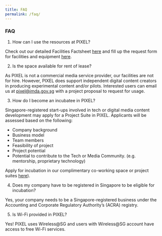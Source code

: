 ```yaml
---
title: FAQ
permalink: /faq/
---
```

### **FAQ**

1. How can I use the resources at PIXEL?

Check out our detailed Facilities Factsheet [here](https://go.gov.sg/pixel-facitility-factsheet) and fill up the request form for facilities and equipment [here](https://go.gov.sg/preqform).

2. Is the space available for rent of lease?

As PIXEL is not a commercial media service provider, our facilities are not for hire. However, PIXEL does support independent digital content creators in producing experimental content and/or pilots. Interested users can email us at pixel@imda.gov.sg with a project proposal to request for usage.

3. How do I become an incubatee in PIXEL?

Singapore-registered start-ups involved in tech or digital media content development may apply for a Project Suite in PIXEL. Applicants will be assessed based on the following:

*   Company background
*   Business model
*   Team members
*   Feasibility of project
*   Project potential
*   Potential to contribute to the Tech or Media Community. (e.g. mentorship, proprietary technology)

Apply for incubation in our complimentary co-working space or project suites [here](https://form.gov.sg/#!/6347a3c39854900012674f4d)).

4. Does my company have to be registered in Singapore to be eligible for incubation?

Yes, your company needs to be a Singapore-registered business under the Accounting and Corporate Regulatory Authority’s (ACRA) registry.

5. Is Wi-Fi provided in PIXEL?

Yes! PIXEL uses Wireless@SG and users with Wireless@SG account have access to free Wi-Fi services.